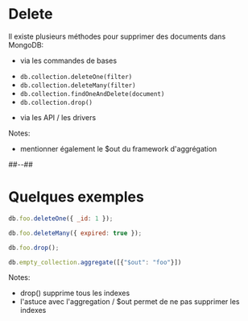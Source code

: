 <!-- .slide -->
# Delete

Il existe plusieurs méthodes pour supprimer des documents dans MongoDB:

* via les commandes de bases
<!-- .element: class="list-fragment" -->
  * `db.collection.deleteOne(filter)`
  * `db.collection.deleteMany(filter)`
  * `db.collection.findOneAndDelete(document)`
  * `db.collection.drop()`
  <!-- .element: class="list-fragment" -->

* via les API / les drivers
<!-- .element: class="list-fragment" -->

Notes:
- mentionner également le $out du framework d'aggrégation

##--##
<!-- .slide: class="with-code"-->
# Quelques exemples

```javascript
db.foo.deleteOne({ _id: 1 });
```

```javascript
db.foo.deleteMany({ expired: true });
```

```javascript
db.foo.drop();
```

```javascript
db.empty_collection.aggregate([{"$out": "foo"}])
```

Notes:
- drop() supprime tous les indexes
- l'astuce avec l'aggregation / $out permet de ne pas supprimer les indexes